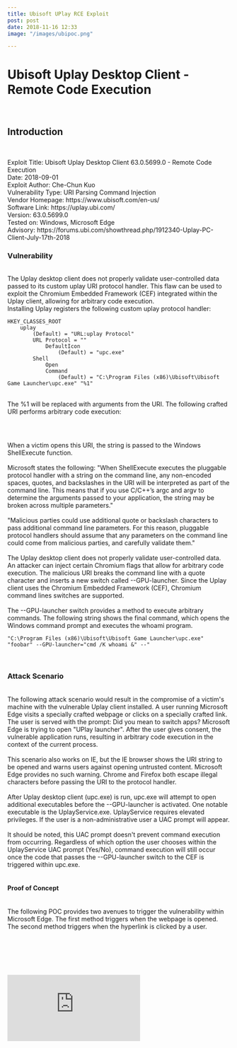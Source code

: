 ```yaml
---
title: Ubisoft UPlay RCE Exploit
post: post
date: 2018-11-16 12:33
image: "/images/ubipoc.png"

---
```

<h1 class="cyan-text title">Ubisoft Uplay Desktop Client - Remote Code Execution</h1>
<br>
<h2 class="cyan-text subtitle">Introduction</h2>
<br>
<p class="content white-text">
Exploit Title: Ubisoft Uplay Desktop Client 63.0.5699.0 - Remote Code Execution
<br>
Date: 2018-09-01
<br>
Exploit Author: Che-Chun Kuo
<br>
Vulnerability Type: URI Parsing Command Injection
<br>
Vendor Homepage: https://www.ubisoft.com/en-us/
<br>
Software Link: https://uplay.ubi.com/
<br>
Version: 63.0.5699.0
<br>
Tested on: Windows, Microsoft Edge
<br>
Advisory: https://forums.ubi.com/showthread.php/1912340-Uplay-PC-Client-July-17th-2018
<br>
<h3 class="cyan-text subtitle">Vulnerability</h3>
<br>
The Uplay desktop client does not properly validate user-controlled data passed to its custom uplay URI protocol handler. This flaw can be used to exploit the Chromium Embedded Framework (CEF) integrated within the Uplay client, allowing for arbitrary code execution.
<br>
Installing Uplay registers the following custom uplay protocol handler: 
<pre><code class="grey darken-4 red-text">HKEY_CLASSES_ROOT
	uplay
		(Default) = "URL:uplay Protocol"
		URL Protocol = ""
			DefaultIcon
				(Default) = "upc.exe"
		Shell
			Open
			Command
				(Default) = "C:\Program Files (x86)\Ubisoft\Ubisoft Game Launcher\upc.exe" "%1"
</code></pre>
<br>
The %1 will be replaced with arguments from the URI. The following crafted URI performs arbitrary code execution: 
<pre><code class="grey darken-4 red-text"><!--
uplay://foobar" --GPU-launcher="cmd /K whoami &" --
-->
</code></pre>
<br>
When a victim opens this URI, the string is passed to the Windows ShellExecute function.
<br><br>
Microsoft states the following: "When ShellExecute executes the pluggable protocol handler with a string on the command line, any non-encoded spaces, quotes, and backslashes in the URI will be interpreted as part of the command line. This means that if you use C/C++’s argc and argv to determine the arguments passed to your application, the string may be broken across multiple parameters."
<br><br>
"Malicious parties could use additional quote or backslash characters to pass additional command line parameters. For this reason, pluggable protocol handlers should assume that any parameters on the command line could come from malicious parties, and carefully validate them."
<br><br>
The Uplay desktop client does not properly validate user-controlled data. An attacker can inject certain Chromium flags that allow for arbitrary code execution. The malicious URI breaks the command line with a quote character and inserts a new switch called --GPU-launcher. Since the Uplay client uses the Chromium Embedded Framework (CEF), Chromium command lines switches are supported.
<br><br>
The --GPU-launcher switch provides a method to execute arbitrary commands. The following string shows the final command, which opens the Windows command prompt and executes the whoami program. 
<br>
<pre><code class="grey darken-4 red-text">"C:\Program Files (x86)\Ubisoft\Ubisoft Game Launcher\upc.exe" "foobar" --GPU-launcher="cmd /K whoami &" --"</code></pre>
<br>
<h3 class="cyan-text subtitle">Attack Scenario</h3>
<br>
The following attack scenario would result in the compromise of a victim's machine with the vulnerable Uplay client installed. A user running Microsoft Edge visits a specially crafted webpage or clicks on a specially crafted link. The user is served with the prompt: Did you mean to switch apps? Microsoft Edge is trying to open "UPlay launcher". After the user gives consent, the vulnerable application runs, resulting in arbitrary code execution in the context of the current process.
<br><br>
This scenario also works on IE, but the IE browser shows the URI string to be opened and warns users against opening untrusted content. Microsoft Edge provides no such warning. Chrome and Firefox both escape illegal characters before passing the URI to the protocol handler.
<br><br>
After Uplay desktop client (upc.exe) is run, upc.exe will attempt to open additional executables before the --GPU-launcher is activated. One notable executable is the UplayService.exe. UplayService requires elevated privileges. If the user is a non-administrative user a UAC prompt will appear. 
<br><br>
It should be noted, this UAC prompt doesn't prevent command execution from occurring. Regardless of which option the user chooses within the UplayService UAC prompt (Yes/No), command execution will still occur once the code that passes the --GPU-launcher switch to the CEF is triggered within upc.exe. 
<br><br>
<h4 class="cyan-text subtitle">Proof of Concept</h4>
<br>
The following POC provides two avenues to trigger the vulnerability within Microsoft Edge. 
The first method triggers when the webpage is opened. 
The second method triggers when the hyperlink is clicked by a user.
<br>
<pre><code class="grey darken-4 red-text"><!--
<a href='uplay://foobar" --GPU-launcher="cmd /K whoami &" --'>ubisoft uplay desktop client rce poc</a>

<script>
  window.location = 'uplay://foobar" --GPU-launcher="cmd /K whoami &" --'
</script> -->
</code></pre>
<br>
<div class="video-container">
  <iframe src="https://www.youtube.com/embed/mffRsZgWgys" frameborder="0" allow="accelerometer; autoplay; encrypted-media; gyroscope; picture-in-picture" allowfullscreen></iframe>
 </div>